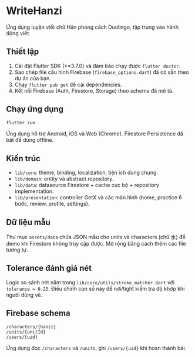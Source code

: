 # WriteHanzi

Ứng dụng luyện viết chữ Hán phong cách Duolingo, tập trung vào hành động viết.

## Thiết lập

1. Cài đặt Flutter SDK (>=3.7.0) và đảm bảo chạy được `flutter doctor`.
2. Sao chép file cấu hình Firebase (`firebase_options.dart`) đã có sẵn theo dự án của bạn.
3. Chạy `flutter pub get` để cài dependencies.
4. Kết nối Firebase (Auth, Firestore, Storage) theo schema đã mô tả.

## Chạy ứng dụng

```bash
flutter run
```

Ứng dụng hỗ trợ Android, iOS và Web (Chrome). Firestore Persistence đã bật để dùng offline.

## Kiến trúc

- `lib/core`: theme, binding, localization, tiện ích dùng chung.
- `lib/domain`: entity và abstract repository.
- `lib/data`: datasource Firestore + cache cục bộ + repository implementation.
- `lib/presentation`: controller GetX và các màn hình (home, practice 6 bước, review, profile, settings).

## Dữ liệu mẫu

Thư mục `assets/data` chứa JSON mẫu cho units và characters (chữ 水) để demo khi Firestore không truy cập được. Mở rộng bằng cách thêm các file tương tự.

## Tolerance đánh giá nét

Logic so sánh nét nằm trong `lib/core/utils/stroke_matcher.dart` với `tolerance = 0.25`. Điều chỉnh con số này để nới/tight kiểm tra độ khớp khi người dùng vẽ.

## Firebase schema

```
/characters/{hanzi}
/units/{unitId}
/users/{uid}
```

Ứng dụng đọc `/characters` và `/units`, ghi `/users/{uid}` khi hoàn thành bài.
